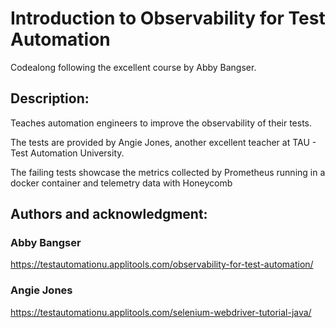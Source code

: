 # Introduction to Observability for Test Automation
Codealong following the excellent course by Abby Bangser.

## Description:
Teaches automation engineers to improve the observability of their tests.

The tests are provided by Angie Jones, another excellent teacher at TAU - Test Automation University.

The failing tests showcase the metrics collected by Prometheus running in a docker container and telemetry data with Honeycomb

## Authors and acknowledgment:
### Abby Bangser
 https://testautomationu.applitools.com/observability-for-test-automation/

### Angie Jones
https://testautomationu.applitools.com/selenium-webdriver-tutorial-java/



